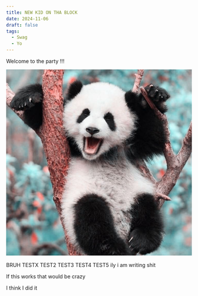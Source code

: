 ```yaml
---
title: NEW KID ON THA BLOCK
date: 2024-11-06
draft: false
tags:
  - Swag
  - Yo
---
```


Welcome to the party !!! 

![Image Description](/images/panda%20_%20aesthetic.jpeg)



BRUH
TESTX
TEST2
TEST3
TEST4
TEST5
ily
i am writing shit

If this works that would be crazy

I think I did it